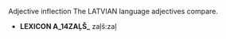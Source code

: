 Adjective inflection
The LATVIAN language adjectives compare.



 * **LEXICON A_14ZAĻŠ_** zaļš:zaļ





